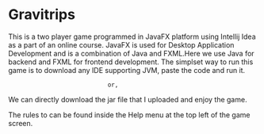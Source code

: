 # Gravitrips
This is a two player game programmed in JavaFX platform using Intellij Idea as a part of an online course.
JavaFX is used for Desktop Application Development and is a combination of Java and FXML.Here we use Java for backend and FXML for frontend development.
The simplset way to run this game is to download any IDE supporting JVM, paste the code and run it.

                                or,
                                
We can directly download the jar file that I uploaded and enjoy the game.

The rules to can be found inside the Help menu at the top left of the game screen.
